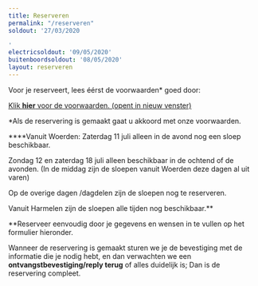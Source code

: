 ```yaml
---
title: Reserveren
permalink: "/reserveren"
soldout: '27/03/2020

'
electricsoldout: '09/05/2020'
buitenboordsoldout: '08/05/2020'
layout: reserveren
---
```


Voor je reserveert, lees éérst de voorwaarden* goed door:

[Klik **hier** voor de voorwaarden. (opent in nieuw venster)](http://descheepsjongens.nl/voorwaarden)

*Als de reservering is gemaakt gaat u akkoord met onze voorwaarden.

****Vanuit Woerden: Zaterdag 11 juli alleen in de avond nog een sloep beschikbaar.

Zondag 12 en zaterdag 18 juli alleen beschikbaar in de ochtend of de avonden.   (In de middag zijn de sloepen vanuit Woerden deze dagen al uit varen)

Op de overige dagen /dagdelen zijn de sloepen nog te reserveren.

Vanuit Harmelen zijn de sloepen alle tijden nog beschikbaar.**

**Reserveer eenvoudig door je gegevens en wensen in te vullen op het formulier hieronder.

Wanneer de reservering is gemaakt sturen we je de bevestiging met de informatie die je nodig hebt, en dan verwachten we een **ontvangstbevestiging/reply terug** of alles duidelijk is; Dan is de reservering compleet.